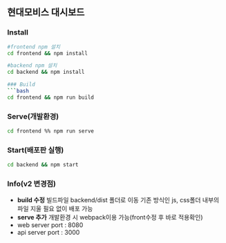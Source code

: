 ## 현대모비스 대시보드

### Install
```bash
#frontend npm 설치
cd frontend && npm install

#backend npm 설치
cd backend && npm install

### Build
```bash
cd frontend && npm run build
```

### Serve(개발환경)
```bash
cd frontend %% npm run serve
```
### Start(배포판 실행) 
```bash
cd backend && npm start
```

### Info(v2 변경점)

- **build 수정** 빌드파일 backend/dist 폴더로 이동 기존 방식인 js, css폴더 내부의 파일 지울 필요 없이 배포 가능
- **serve 추가** 개발환경 시 webpack이용 가능(front수정 후 바로 적용확인)
- web server port : 8080
- api server port : 3000
